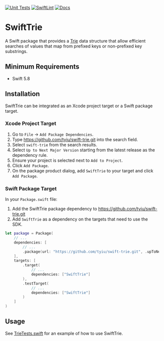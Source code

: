 [![Unit Tests](https://github.com/tyiu/swift-trie/actions/workflows/unit.yml/badge.svg)](https://github.com/tyiu/swift-trie/actions/workflows/unit.yml) [![SwiftLint](https://github.com/tyiu/swift-trie/actions/workflows/swiftlint.yml/badge.svg)](https://github.com/tyiu/swift-trie/actions/workflows/swiftlint.yml) [![Docs](https://github.com/tyiu/swift-trie/actions/workflows/docs.yml/badge.svg)](https://github.com/tyiu/swift-trie/actions/workflows/docs.yml)

# SwiftTrie

A Swift package that provides a [Trie](https://en.wikipedia.org/wiki/Trie) data structure that allow efficient searches of values that map from prefixed keys or non-prefixed key substrings.

## Minimum Requirements

- Swift 5.8

## Installation

SwiftTrie can be integrated as an Xcode project target or a Swift package target.

### Xcode Project Target

1. Go to `File` -> `Add Package Dependencies`.
2. Type https://github.com/tyiu/swift-trie.git into the search field.
3. Select `swift-trie` from the search results.
4. Select `Up to Next Major Version` starting from the latest release as the dependency rule.
5. Ensure your project is selected next to `Add to Project`.
6. Click `Add Package`.
7. On the package product dialog, add `SwiftTrie` to your target and click `Add Package`.

### Swift Package Target

In your `Package.swift` file:
1. Add the SwiftTrie package dependency to https://github.com/tyiu/swift-trie.git
2. Add `SwiftTrie` as a dependency on the targets that need to use the SDK.

```swift
let package = Package(
    // ...
    dependencies: [
        // ...
        .package(url: "https://github.com/tyiu/swift-trie.git", .upToNextMajor(from: "0.1.0"))
    ],
    targets: [
        .target(
            // ...
            dependencies: ["SwiftTrie"]
        ),
        .testTarget(
            // ...
            dependencies: ["SwiftTrie"]
        )
    ]
)
```

## Usage

See [TrieTests.swift](Tests/SwiftTrieTests/TrieTests.swift) for an example of how to use SwiftTrie.
